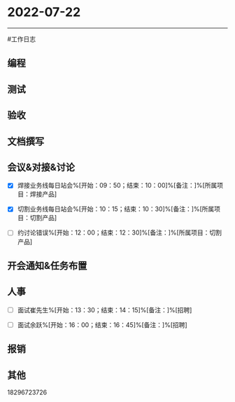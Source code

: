 # 2022-07-22 

---

#工作日志

## 编程



## 测试



## 验收 



## 文档撰写 



## 会议&对接&讨论
- [x] 焊接业务线每日站会%[开始：09：50；结束：10：00]%[备注：]%[所属项目：焊接产品]
- [x] 切割业务线每日站会%[开始：10：15；结束：10：30]%[备注：]%[所属项目：切割产品]
- [ ] 约讨论错误%[开始：12：00；结束：12：30]%[备注：]%[所属项目：切割产品]


## 开会通知&任务布置



## 人事
- [ ] 面试崔先生%[开始：13：30；结束：14：15]%[备注：]%[招聘]
- [ ] 面试余跃%[开始：16：00；结束：16：45]%[备注：]%[招聘]


## 报销



## 其他

18296723726


